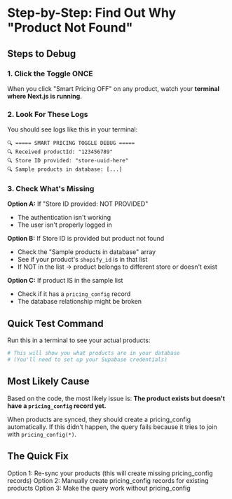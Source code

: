 # Step-by-Step: Find Out Why "Product Not Found"

## Steps to Debug

### 1. Click the Toggle ONCE
When you click "Smart Pricing OFF" on any product, watch your **terminal where Next.js is running**.

### 2. Look For These Logs

You should see logs like this in your terminal:

```
🔍 ===== SMART PRICING TOGGLE DEBUG =====
🔍 Received productId: "123456789"
🔍 Store ID provided: "store-uuid-here"
🔍 Sample products in database: [...]
```

### 3. Check What's Missing

**Option A:** If "Store ID provided: NOT PROVIDED"
- The authentication isn't working
- The user isn't properly logged in

**Option B:** If Store ID is provided but product not found
- Check the "Sample products in database" array
- See if your product's `shopify_id` is in that list
- If NOT in the list → product belongs to different store or doesn't exist

**Option C:** If product IS in the sample list
- Check if it has a `pricing_config` record
- The database relationship might be broken

## Quick Test Command

Run this in a terminal to see your actual products:

```bash
# This will show you what products are in your database
# (You'll need to set up your Supabase credentials)
```

## Most Likely Cause

Based on the code, the most likely issue is:
**The product exists but doesn't have a `pricing_config` record yet.**

When products are synced, they should create a pricing_config automatically. If this didn't happen, the query fails because it tries to join with `pricing_config(*)`.

## The Quick Fix

Option 1: Re-sync your products (this will create missing pricing_config records)
Option 2: Manually create pricing_config records for existing products
Option 3: Make the query work without pricing_config

